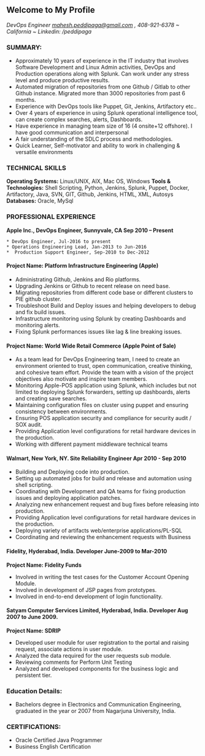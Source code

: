 ## Welcome to My Profile

_DevOps Engineer mahesh.peddipaga@gmail.com , 408-921-6378 ~ California ~ Linkedin: /peddipaga_

### SUMMARY:
* Approximately 10 years of experience in the IT industry that involves Software Development and Linux Admin activities, DevOps and Production operations along with Splunk. Can work under any stress level and produce productive results. 
* Automated migration of repositories from one Github / Gitlab to other Github instance. Migrated more than 3000 repositories from past 6 months.
* Experience with DevOps tools like Puppet, Git, Jenkins, Artifactory etc..
* Over 4 years of experience in using Splunk operational intelligence tool, can create complex searches, alerts, Dashboards. 
* Have experience in managing team size of 16 (4 onsite+12 offshore). I have good communication and interpersonal 
* A fair understanding of the SDLC process and methodologies.
* Quick Learner, Self-motivator and ability to work in challenging & versatile environments

### TECHNICAL SKILLS

**Operating Systems:** 		    Linux/UNIX, AIX, Mac OS, Windows
**Tools & Technologies:**   	Shell Scripting, Python, Jenkins, Splunk, Puppet, Docker, Artifactory,         Java, SVN, GIT, Github,                                   Jenkins, HTML, XML, Autosys
**Databases:**        		   	Oracle, MySql

### PROFESSIONAL EXPERIENCE
**Apple Inc., DevOps Engineer, Sunnyvale, CA            				                                Sep 2010 – Present**

    * DevOps Engineer, Jul-2016 to present
    * Operations Engineering Lead, Jan-2013 to Jun-2016 
    *  Production Support Engineer, Sep-2010 to Dec-2012

#### Project Name:  Platform Infrastructure Engineering (Apple)      
* Administrating Github, Jenkins and Rio platforms.
* Upgrading Jenkins or Github to recent release on need base. 
* Migrating repositories from different code base or different clusters to PIE github cluster.
* Troubleshoot Build and Deploy issues and helping developers to debug and fix build issues.
* Infrastructure monitoring using Splunk by creating Dashboards and monitoring alerts.
* Fixing Splunk performances issues like lag & line breaking issues.

#### Project Name:  World Wide Retail Commerce (Apple Point of Sale)   
* As a team lead for DevOps Engineering team, I need to create an environment oriented to trust, open communication, creative thinking, and cohesive team effort. Provide the team with a vision of the project objectives also motivate and inspire team members.
* Monitoring Apple-POS application using Splunk, which includes but not limited to deploying Splunk forwarders, setting up dashboards, alerts and creating save searches. 
* Maintaining configuration files on cluster using puppet and ensuring consistency between environments.
* Ensuring POS application security and compliance for security audit / SOX audit.
* Providing Application level configurations for retail hardware devices in the production.  
* Working with different payment middleware technical teams

#### Walmart, New York, NY. Site Reliability Engineer                                          Apr 2010 - Sep 2010
* Building and Deploying code into production. 
* Setting up automated jobs for build and release and automation using shell scripting. 
* Coordinating with Development and QA teams for fixing production issues and deploying application patches.
* Analyzing new enhancement request and bug fixes before releasing into production.
* Providing Application level configurations for retail hardware devices in the production.  
* Deploying variety of artifacts web/enterprise applications/PL-SQL
* Coordinating and reviewing the enhancement requests with Business 

#### Fidelity, Hyderabad, India. Developer				                                            June-2009 to Mar-2010
**Project Name: Fidelity Funds**

* Involved in writing the test cases for the Customer Account Opening Module.
* Involved in development of JSP pages from prototypes.
* Involved in end-to-end development of login functionality.

#### Satyam Computer Services Limited, Hyderabad, India. Developer 	                          Aug 2007 to June 2009.
**Project Name: SDRIP**

* Developed user module for user registration to the portal and raising request, associate actions in user module.
*	Analyzed the data required for the user requests sub module.
*	Reviewing comments for Perform Unit Testing
*	Analyzed and developed components for the business logic and persistent tier.

### Education Details:  
* Bachelors degree in Electronics and Communication Engineering, graduated in the year or 2007 from Nagarjuna University, India.

### CERTIFICATIONS:
*	Oracle Certified Java Programmer
* Business English Certification

